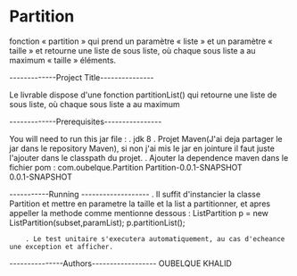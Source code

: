 # Partition
fonction « partition » qui prend un paramètre « liste » et un paramètre « taille » et retourne une liste de sous liste, où chaque sous liste a au maximum « taille » éléments.


-------------Project Title---------------

Le livrable dispose d'une fonction partitionList() qui retourne une liste de sous liste, où chaque sous liste a au maximum


-------------Prerequisites----------------

You will need to run this jar file :
	. jdk 8
	. Projet Maven(J'ai deja partager le jar dans le repository Maven), si non j'ai mis le jar en jointure il faut juste l'ajouter dans le classpath du projet.
	. Ajouter la dependence maven dans le fichier pom :
			 <dependency>
			  <groupId>com.oubelque.Partition</groupId>
			  <artifactId>Partition-0.0.1-SNAPSHOT</artifactId>  
			  <version>0.0.1-SNAPSHOT</version>
			</dependency>
			


-----------Running ------------------- 
		. Il suffit d'instancier la classe Partition et mettre en parametre la taille et la list a partitionner, et apres appeller la methode comme mentionne dessous :
				ListPartition p = new ListPartition(subset,paramList);
				p.partitionList();
				
		. Le test unitaire s'executera automatiquement, au cas d'echeance une exception et afficher.

---------------Authors------------------
OUBELQUE KHALID
